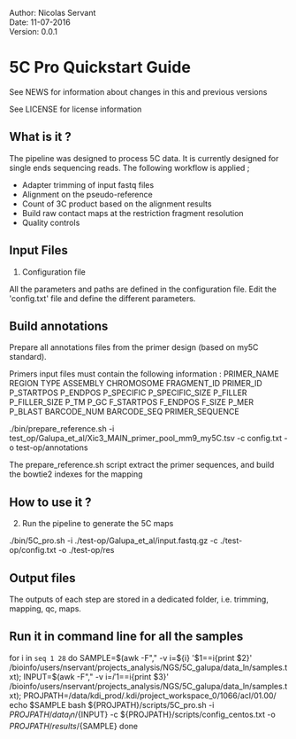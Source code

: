 Author: Nicolas Servant  
Date: 11-07-2016  
Version: 0.0.1  

# 5C Pro Quickstart Guide

<!-- This page is a quick start guide, please read the full `online manual <link>`_ for more information. -->

See NEWS for information about changes in this and previous versions

See LICENSE for license information


## What is it ?

The pipeline was designed to process 5C data. It is currently designed for single ends sequencing reads.
The following workflow is applied ;
* Adapter trimming of input fastq files
* Alignment on the pseudo-reference
* Count of 3C product based on the alignment results
* Build raw contact maps at the restriction fragment resolution
* Quality controls


## Input Files

1. Configuration file

All the parameters and paths are defined in the configuration file.
Edit the 'config.txt' file and define the different parameters.

## Build annotations

Prepare all annotations files from the primer design (based on my5C standard).

Primers input files must contain the following information :
PRIMER_NAME	REGION	TYPE	ASSEMBLY	CHROMOSOME	FRAGMENT_ID	PRIMER_ID	P_STARTPOS	P_ENDPOS	P_SPECIFIC	P_SPECIFIC_SIZE	P_FILLER	P_FILLER_SIZE	P_TM	P_GC	F_STARTPOS	F_ENDPOS	F_SIZE	P_MER	P_BLAST	BARCODE_NUM	BARCODE_SEQ	PRIMER_SEQUENCE

./bin/prepare_reference.sh -i test_op/Galupa_et_al/Xic3_MAIN_primer_pool_mm9_my5C.tsv -c config.txt -o test-op/annotations

The prepare_reference.sh script extract the primer sequences, and build the bowtie2 indexes for the mapping

## How to use it ?

2. Run the pipeline to generate the 5C maps

./bin/5C_pro.sh -i ./test-op/Galupa_et_al/input.fastq.gz -c ./test-op/config.txt -o ./test-op/res


## Output files

The outputs of each step are stored in a dedicated folder, i.e. trimming, mapping, qc, maps.

## Run it in command line for all the samples

for i in `seq 1 28`
do 
SAMPLE=$(awk -F"," -v i=${i} '$1==i{print $2}' /bioinfo/users/nservant/projects_analysis/NGS/5C_galupa/data_ln/samples.txt); 
INPUT=$(awk -F"," -v i=${i} '$1==i{print $3}' /bioinfo/users/nservant/projects_analysis/NGS/5C_galupa/data_ln/samples.txt); 
PROJPATH=/data/kdi_prod/.kdi/project_workspace_0/1066/acl/01.00/
echo $SAMPLE
bash ${PROJPATH}/scripts/5C_pro.sh -i ${PROJPATH}/data_ln/${INPUT} -c ${PROJPATH}/scripts/config_centos.txt -o  ${PROJPATH}/results/${SAMPLE}
done
